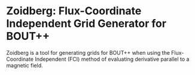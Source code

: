 # Zoidberg: Flux-Coordinate Independent Grid Generator for BOUT++

Zoidberg is a tool for generating grids for BOUT++ when using the
Flux-Coordinate Independent (FCI) method of evaluating derivative
parallel to a magnetic field.
